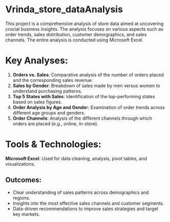 # Vrinda_store_dataAnalysis
This project is a comprehensive analysis of store data aimed at uncovering crucial business insights. The analysis focuses on various aspects such as order trends, sales distribution, customer demographics, and sales channels. The entire analysis is conducted using Microsoft Excel.

# Key Analyses:
1. **Orders vs. Sales**: Comparative analysis of the number of orders placed and the corresponding sales revenue.
2. **Sales by Gender**: Breakdown of sales made by men versus women to understand purchasing patterns.
3. **Top 5 States with Sales**: Identification of the top-performing states based on sales figures.
4. **Order Analysis by Age and Gende**r: Examination of order trends across different age groups and genders.
5. **Order Channels**: Analysis of the different channels through which orders are placed (e.g., online, in-store).

# Tools & Technologies:
**Microsoft Excel**: Used for data cleaning, analysis, pivot tables, and visualizations.

## Outcomes:
- Clear understanding of sales patterns across demographics and regions.
- Insights into the most effective sales channels and customer segments.
- Data-driven recommendations to improve sales strategies and target key markets.
